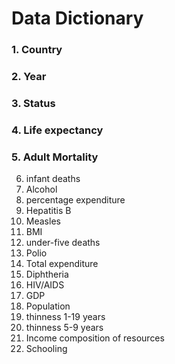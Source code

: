 # Data Dictionary

### 1.	Country
### 2.	Year
### 3.	Status
### 4.	Life expectancy
### 5.	Adult Mortality
6.	infant deaths
7.	Alcohol
8.	percentage expenditure
9.	Hepatitis B
10.	Measles
11.	BMI
12.	under-five deaths
13.	Polio
14.	Total expenditure
15.	Diphtheria
16.	HIV/AIDS
17.	GDP
18.	Population
19.	thinness 1-19 years
20.	thinness 5-9 years
21.	Income composition of resources
22.	Schooling
